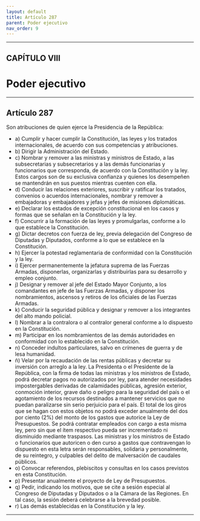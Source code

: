 ```yaml
---
layout: default
title: Artículo 287
parent: Poder ejecutivo
nav_order: 9
---
```


---

## CAPÍTULO VIII
# Poder ejecutivo

---

## Artículo 287

Son atribuciones de quien ejerce la Presidencia de la República:
- a) Cumplir y hacer cumplir la Constitución, las leyes y los tratados internacionales, de acuerdo con sus competencias y atribuciones.
- b) Dirigir la Administración del Estado.
- c) Nombrar y remover a las ministras y ministros de Estado, a las subsecretarias y subsecretarios y a las demás funcionarias y funcionarios que corresponda, de acuerdo con la Constitución y la ley. Estos cargos son de su exclusiva confianza y quienes los desempeñen se mantendrán en sus puestos mientras cuenten con ella.
- d) Conducir las relaciones exteriores, suscribir y ratificar los tratados, convenios o acuerdos internacionales, nombrar y remover a embajadoras y embajadores y jefas y jefes de misiones diplomáticas.
- e) Declarar los estados de excepción constitucional en los casos y formas que se señalan en la Constitución y la ley.
- f) Concurrir a la formación de las leyes y promulgarlas, conforme a lo que establece la Constitución.
- g) Dictar decretos con fuerza de ley, previa delegación del Congreso de Diputadas y Diputados, conforme a lo que se establece en la Constitución.
- h) Ejercer la potestad reglamentaria de conformidad con la Constitución y la ley.
- i) Ejercer permanentemente la jefatura suprema de las Fuerzas Armadas, disponerlas, organizarlas y distribuirlas para su desarrollo y empleo conjunto.
- j) Designar y remover al jefe del Estado Mayor Conjunto, a los comandantes en jefe de las Fuerzas Armadas, y disponer los nombramientos, ascensos y retiros de los oficiales de las Fuerzas Armadas.
- k) Conducir la seguridad pública y designar y remover a los integrantes del alto mando policial.
- l) Nombrar a la contralora o al contralor general conforme a lo dispuesto en la Constitución.
- m) Participar en los nombramientos de las demás autoridades en conformidad con lo establecido en la Constitución.
- n) Conceder indultos particulares, salvo en crímenes de guerra y de lesa humanidad.
- ñ) Velar por la recaudación de las rentas públicas y decretar su inversión con arreglo a la ley. La Presidenta o el Presidente de la República, con la firma de todas las ministras y los ministros de Estado, podrá decretar pagos no autorizados por ley, para atender necesidades impostergables derivadas de calamidades públicas, agresión exterior, conmoción interior, grave daño o peligro para la seguridad del país o el agotamiento de los recursos destinados a mantener servicios que no puedan paralizarse sin serio perjuicio para el país. El total de los giros que se hagan con estos objetos no podrá exceder anualmente del dos por ciento (2%) del monto de los gastos que autorice la Ley de Presupuestos. Se podrá contratar empleados con cargo a esta misma ley, pero sin que el ítem respectivo pueda ser incrementado ni disminuido mediante traspasos. Las ministras y los ministros de Estado o funcionarios que autoricen o den curso a gastos que contravengan lo dispuesto en esta letra serán responsables, solidaria y personalmente, de su reintegro, y culpables del delito de malversación de caudales públicos.
- o) Convocar referendos, plebiscitos y consultas en los casos previstos en esta Constitución.
- p) Presentar anualmente el proyecto de Ley de Presupuestos.
- q) Pedir, indicando los motivos, que se cite a sesión especial al Congreso de Diputadas y Diputados o a la Cámara de las Regiones. En tal caso, la sesión deberá celebrarse a la brevedad posible.
- r) Las demás establecidas en la Constitución y la ley.

---
